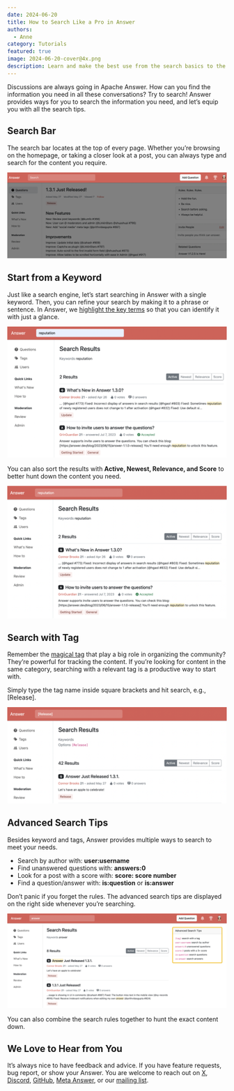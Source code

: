 ```yaml
---
date: 2024-06-20
title: How to Search Like a Pro in Answer
authors:
  - Anne
category: Tutorials
featured: true
image: 2024-06-20-cover@4x.png
description: Learn and make the best use from the search basics to the advanced tips in Apache Answer.
---
```


Discussions are always going in Apache Answer. How can you find the information you need in all these conversations? Try to search! Answer provides ways for you to search the information you need, and let’s equip you with all the search tips.

## Search Bar

The search bar locates at the top of every page. Whether you’re browsing on the homepage, or taking a closer look at a post, you can always type and search for the content you require.

![Search Bar in Answer Locates on the Top of Every Page](Search%20Bar.png)

## Start from a Keyword

Just like a search engine, let’s start searching in Answer with a single keyword. Then, you can refine your search by making it to a phrase or sentence. In Answer, we [highlight the key terms](https://answer.apache.org/blog/what-is-new-in-apache-answer-1.3.0/#fine-tunings-youll-love) so that you can identify it with just a glance.

![Search with Keyword in Answer](search%20with%20keyword.png)

You can also sort the results with **Active, Newest, Relevance, and Score** to better hunt down the content you need.

![Sort Search Results](sort%20search%20results.png)

## Search with Tag

Remember the [magical tag](https://answer.apache.org/blog/how-to-build-a-help-center-with-your-users-and-answer#03-organize-categories-with-tags) that play a big role in organizing the community? They’re powerful for tracking the content. If you’re looking for content in the same category, searching with a relevant tag is a productive way to start with.

Simply type the tag name inside square brackets and hit search, e.g., [Release].

![Search with Tag in Answer](search%20with%20tags.png)

## Advanced Search Tips

Besides keyword and tags, Answer provides multiple ways to search to meet your needs.

- Search by author with: **user:username**
- Find unanswered questions with: **answers:0**
- Look for a post with a score with: **score: score number**
- Find a question/answer with: **is:question** or **is:answer**

Don’t panic if you forget the rules. The advanced search tips are displayed on the right side whenever you’re searching.

![Advanced Search Tips at the Right Side of the Searching Page](Advanced%20Search%20Tips.png)

You can also combine the search rules together to hunt the exact content down.

## We Love to Hear from You

It’s always nice to have feedback and advice. If you have feature requests, bug report, or show your Answer. You are welcome to reach out on [X](https://twitter.com/answerdev), [Discord](https://discord.gg/a6PZZbfnFx), [GitHub](https://github.com/apache/answer), [Meta Answer](https://meta.answer.dev/), or our [mailing list](https://answer.apache.org/community/support).
